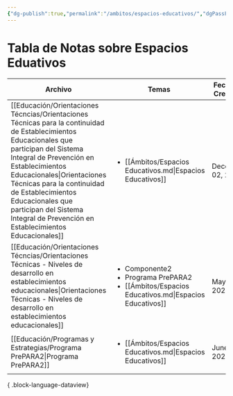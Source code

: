 ```yaml
---
{"dg-publish":true,"permalink":"/ambitos/espacios-educativos/","dgPassFrontmatter":true,"noteIcon":"","updated":"2025-06-23T20:18:40.974-04:00"}
---
```


# Tabla de Notas sobre Espacios Eduativos
| Archivo                                                                                                                                                                                                                                                                                                                                                                    | Temas                                                                                                                    | Fecha de Creación |
| -------------------------------------------------------------------------------------------------------------------------------------------------------------------------------------------------------------------------------------------------------------------------------------------------------------------------------------------------------------------------- | ------------------------------------------------------------------------------------------------------------------------ | ----------------- |
| [[Educación/Orientaciones Técncias/Orientaciones Técnicas para la continuidad de Establecimientos Educacionales que participan del Sistema Integral de Prevención en Establecimientos Educacionales\|Orientaciones Técnicas para la continuidad de Establecimientos Educacionales que participan del Sistema Integral de Prevención en Establecimientos Educacionales]] | <ul><li>[[Ámbitos/Espacios Educativos.md\\|Espacios Educativos]]</li></ul>                                               | December 02, 2024 |
| [[Educación/Orientaciones Técncias/Orientaciones Técnicas - Niveles de desarrollo en establecimientos educacionales\|Orientaciones Técnicas - Niveles de desarrollo en establecimientos educacionales]]                                                                                                                                                                 | <ul><li>Componente2</li><li>Programa PrePARA2</li><li>[[Ámbitos/Espacios Educativos.md\\|Espacios Educativos]]</li></ul> | May 08, 2020      |
| [[Educación/Programas y Estrategias/Programa PrePARA2\|Programa PrePARA2]]                                                                                                                                                                                                                                                                                              | <ul><li>[[Ámbitos/Espacios Educativos.md\\|Espacios Educativos]]</li></ul>                                               | June 16, 2025     |

{ .block-language-dataview}


